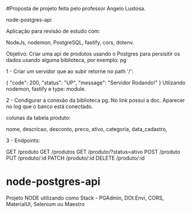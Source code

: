 #Proposta de projeto feita pelo professor Angelo Lustosa.

node-postgres-api

Aplicação para revisão de estudo com:

NodeJs, nodemon, PostgreSQL, fastify, cors, dotenv.

Objetivo: Criar uma api de produtos usando o Postgres para persisitir os dados usando alguma biblioteca, por exemplo: pg

1 - Criar um servidor que ao subir retorne no path '/':

{
  "code": 200,
  "status": "UP",
  "message": "Servidor Rodando!"
}
Utlizando nodemon, fastify e type: module.

2 - Condigurar a conexão da biblioteca pg. No link possui a doc. Aparecer no log que o banco está conectado.

colunas da tabela produto:

nome, descricao, desconto, preco, ativo, categoria, data_cadastro,

3 - Endpoints:

GET /produto GET /produtos GET /produto/?status=ativo POST /produto PUT /produto/:id PATCH /produto/:id DELETE /produto/:id


# node-postgres-api

Projeto NODE utilizando como Stack - PGAdmin, DOt.Envi, CORS, MaterialUI, Selenium ou Maestro
